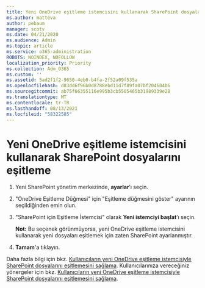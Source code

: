```yaml
---
title: Yeni OneDrive eşitleme istemcisini kullanarak SharePoint dosyalarını eşitleme
ms.author: matteva
author: pebaum
manager: scotv
ms.date: 04/21/2020
ms.audience: Admin
ms.topic: article
ms.service: o365-administration
ROBOTS: NOINDEX, NOFOLLOW
localization_priority: Priority
ms.collection: Adm_O365
ms.custom: ''
ms.assetid: 5ad2f1f2-9650-4eb0-b4fa-2f52a09f535a
ms.openlocfilehash: d83dd6f96b0d8788ebd11d7f89fa07bf204604b6
ms.sourcegitcommit: ab75f66355116e995b3cb5505465b31989339e28
ms.translationtype: MT
ms.contentlocale: tr-TR
ms.lasthandoff: 08/13/2021
ms.locfileid: "58322585"
---
```

# <a name="sync-sharepoint-files-with-the-new-onedrive-sync-client"></a>Yeni OneDrive eşitleme istemcisini kullanarak SharePoint dosyalarını eşitleme

1. Yeni SharePoint yönetim merkezinde, **ayarlar**’ı seçin.
    
2. "OneDrive Eşitleme Düğmesi" için "Eşitleme düğmesini göster" ayarının seçildiğinden emin olun.
    
3. "SharePoint için Eşitleme İstemcisi" olarak **Yeni istemciyi başlat**’ı seçin.
    
    **Not:** Bu seçenek görünmüyorsa, yeni OneDrive eşitleme istemcisini kullanarak yeni dosyaları eşitlemek için zaten SharePoint ayarlanmıştır. 
  
4. **Tamam**'a tıklayın.
    
Daha fazla bilgi için bkz. [Kullanıcıların yeni OneDrive eşitleme istemcisiyle SharePoint dosyalarını eşitlemesini sağlama](https://go.microsoft.com/fwlink/?linkid=866433). Kullanıcılarınıza vereceğiniz yönergeler için bkz. [Kullanıcıların yeni OneDrive eşitleme istemcisiyle SharePoint dosyalarını eşitlemesini sağlama](https://go.microsoft.com/fwlink/?linkid=866427).
  

